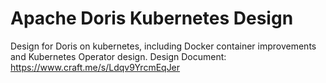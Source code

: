 # Apache Doris Kubernetes Design

Design for Doris on kubernetes, including Docker container improvements and Kubernetes Operator design.
Design Document: https://www.craft.me/s/Ldqv9YrcmEqJer
